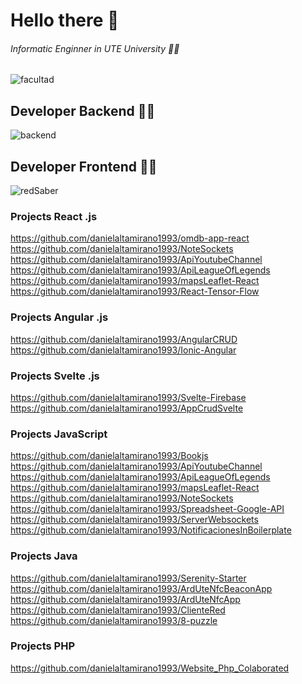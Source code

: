 # Hello there 👋

###### Informatic Enginner in UTE University 👨‍🎓

![facultad](https://user-images.githubusercontent.com/64813513/167026268-16c60b86-b014-4dd8-b900-6090699abd26.png)

## Developer Backend 👨‍💻

![backend](https://user-images.githubusercontent.com/64813513/167021686-b09b7051-45ef-4d2a-9863-db926ed3cf03.gif)

## Developer Frontend 👨‍💻

![redSaber](https://user-images.githubusercontent.com/64813513/166987258-b4c6acc4-9944-490b-887b-79cca971513c.gif)

### Projects React .js

https://github.com/danielaltamirano1993/omdb-app-react
https://github.com/danielaltamirano1993/NoteSockets
https://github.com/danielaltamirano1993/ApiYoutubeChannel
https://github.com/danielaltamirano1993/ApiLeagueOfLegends
https://github.com/danielaltamirano1993/mapsLeaflet-React
https://github.com/danielaltamirano1993/React-Tensor-Flow

### Projects Angular .js

https://github.com/danielaltamirano1993/AngularCRUD
https://github.com/danielaltamirano1993/Ionic-Angular

### Projects Svelte .js

https://github.com/danielaltamirano1993/Svelte-Firebase
https://github.com/danielaltamirano1993/AppCrudSvelte

### Projects JavaScript

https://github.com/danielaltamirano1993/Bookjs
https://github.com/danielaltamirano1993/ApiYoutubeChannel
https://github.com/danielaltamirano1993/ApiLeagueOfLegends
https://github.com/danielaltamirano1993/mapsLeaflet-React
https://github.com/danielaltamirano1993/NoteSockets
https://github.com/danielaltamirano1993/Spreadsheet-Google-API
https://github.com/danielaltamirano1993/ServerWebsockets
https://github.com/danielaltamirano1993/NotificacionesInBoilerplate

### Projects Java

https://github.com/danielaltamirano1993/Serenity-Starter
https://github.com/danielaltamirano1993/ArdUteNfcBeaconApp
https://github.com/danielaltamirano1993/ArdUteNfcApp
https://github.com/danielaltamirano1993/ClienteRed
https://github.com/danielaltamirano1993/8-puzzle

### Projects PHP

https://github.com/danielaltamirano1993/Website_Php_Colaborated

<!--
**danielaltamirano1993/danielaltamirano1993** is a ✨ _special_ ✨ repository because its `README.md` (this file) appears on your GitHub profile.

Here are some ideas to get you started:

- 🔭 I’m currently working on ...
- 🌱 I’m currently learning ...
- 👯 I’m looking to collaborate on ...
- 🤔 I’m looking for help with ...
- 💬 Ask me about ...
- 📫 How to reach me: ...
- 😄 Pronouns: ...
- ⚡ Fun fact: ...
-->
